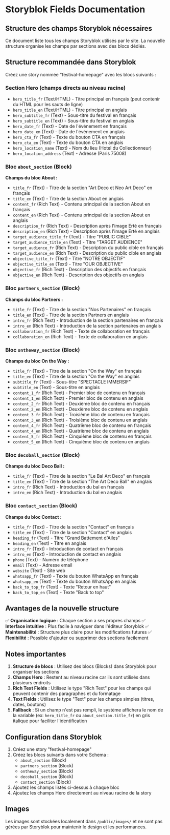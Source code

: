 # Storyblok Fields Documentation

## Structure des champs Storyblok nécessaires

Ce document liste tous les champs Storyblok utilisés par le site. La nouvelle structure organise les champs par sections avec des blocs dédiés.

## Structure recommandée dans Storyblok

Créez une story nommée "festival-homepage" avec les blocs suivants :

### Section Hero (champs directs au niveau racine)

- `hero_title_fr` (Text/HTML) - Titre principal en français (peut contenir du HTML pour les sauts de ligne)
- `hero_title_en` (Text/HTML) - Titre principal en anglais
- `hero_subtitle_fr` (Text) - Sous-titre du festival en français
- `hero_subtitle_en` (Text) - Sous-titre du festival en anglais
- `hero_date_fr` (Text) - Date de l'événement en français
- `hero_date_en` (Text) - Date de l'événement en anglais
- `hero_cta_fr` (Text) - Texte du bouton CTA en français
- `hero_cta_en` (Text) - Texte du bouton CTA en anglais
- `hero_location_name` (Text) - Nom du lieu (Hotel du Collectionneur)
- `hero_location_address` (Text) - Adresse (Paris 75008)

### Bloc `about_section` (Block)

**Champs du bloc About :**
- `title_fr` (Text) - Titre de la section "Art Deco et Neo Art Deco" en français
- `title_en` (Text) - Titre de la section About en anglais
- `content_fr` (Rich Text) - Contenu principal de la section About en français
- `content_en` (Rich Text) - Contenu principal de la section About en anglais
- `description_fr` (Rich Text) - Description après l'image Erté en français
- `description_en` (Rich Text) - Description après l'image Erté en anglais
- `target_audience_title_fr` (Text) - Titre "PUBLIC CIBLE"
- `target_audience_title_en` (Text) - Titre "TARGET AUDIENCE"
- `target_audience_fr` (Rich Text) - Description du public cible en français
- `target_audience_en` (Rich Text) - Description du public cible en anglais
- `objective_title_fr` (Text) - Titre "NOTRE OBJECTIF"
- `objective_title_en` (Text) - Titre "OUR OBJECTIVE"
- `objective_fr` (Rich Text) - Description des objectifs en français
- `objective_en` (Rich Text) - Description des objectifs en anglais

### Bloc `partners_section` (Block)

**Champs du bloc Partners :**
- `title_fr` (Text) - Titre de la section "Nos Partenaires" en français
- `title_en` (Text) - Titre de la section Partners en anglais
- `intro_fr` (Rich Text) - Introduction de la section partenaires en français
- `intro_en` (Rich Text) - Introduction de la section partenaires en anglais
- `collaboration_fr` (Rich Text) - Texte de collaboration en français
- `collaboration_en` (Rich Text) - Texte de collaboration en anglais

### Bloc `ontheway_section` (Block)

**Champs du bloc On the Way :**
- `title_fr` (Text) - Titre de la section "On the Way" en français
- `title_en` (Text) - Titre de la section "On the Way" en anglais
- `subtitle_fr` (Text) - Sous-titre "SPECTACLE IMMERSIF"
- `subtitle_en` (Text) - Sous-titre en anglais
- `content_1_fr` (Rich Text) - Premier bloc de contenu en français
- `content_1_en` (Rich Text) - Premier bloc de contenu en anglais
- `content_2_fr` (Rich Text) - Deuxième bloc de contenu en français
- `content_2_en` (Rich Text) - Deuxième bloc de contenu en anglais
- `content_3_fr` (Rich Text) - Troisième bloc de contenu en français
- `content_3_en` (Rich Text) - Troisième bloc de contenu en anglais
- `content_4_fr` (Rich Text) - Quatrième bloc de contenu en français
- `content_4_en` (Rich Text) - Quatrième bloc de contenu en anglais
- `content_5_fr` (Rich Text) - Cinquième bloc de contenu en français
- `content_5_en` (Rich Text) - Cinquième bloc de contenu en anglais

### Bloc `decoball_section` (Block)

**Champs du bloc Deco Ball :**
- `title_fr` (Text) - Titre de la section "Le Bal Art Deco" en français
- `title_en` (Text) - Titre de la section "The Art Deco Ball" en anglais
- `intro_fr` (Rich Text) - Introduction du bal en français
- `intro_en` (Rich Text) - Introduction du bal en anglais

### Bloc `contact_section` (Block)

**Champs du bloc Contact :**
- `title_fr` (Text) - Titre de la section "Contact" en français
- `title_en` (Text) - Titre de la section "Contact" en anglais
- `heading_fr` (Text) - Titre "Grand Battement d'Ailes"
- `heading_en` (Text) - Titre en anglais
- `intro_fr` (Text) - Introduction de contact en français
- `intro_en` (Text) - Introduction de contact en anglais
- `phone` (Text) - Numéro de téléphone
- `email` (Text) - Adresse email
- `website` (Text) - Site web
- `whatsapp_fr` (Text) - Texte du bouton WhatsApp en français
- `whatsapp_en` (Text) - Texte du bouton WhatsApp en anglais
- `back_to_top_fr` (Text) - Texte "Retour en haut"
- `back_to_top_en` (Text) - Texte "Back to top"

## Avantages de la nouvelle structure

✅ **Organisation logique** : Chaque section a ses propres champs
✅ **Interface intuitive** : Plus facile à naviguer dans l'éditeur Storyblok
✅ **Maintenabilité** : Structure plus claire pour les modifications futures
✅ **Flexibilité** : Possible d'ajouter ou supprimer des sections facilement

## Notes importantes

1. **Structure de blocs** : Utilisez des blocs (Blocks) dans Storyblok pour organiser les sections
2. **Champs Hero** : Restent au niveau racine car ils sont utilisés dans plusieurs endroits
3. **Rich Text Fields** : Utilisez le type "Rich Text" pour les champs qui peuvent contenir des paragraphes et du formatage
4. **Text Fields** : Utilisez le type "Text" pour les champs simples (titres, dates, boutons)
5. **Fallback** : Si un champ n'est pas rempli, le système affichera le nom de la variable (ex: `hero_title_fr` ou `about_section.title_fr`) en gris italique pour faciliter l'identification

## Configuration dans Storyblok

1. Créez une story "festival-homepage"
2. Créez les blocs suivants dans votre Schema :
   - `about_section` (Block)
   - `partners_section` (Block)
   - `ontheway_section` (Block)
   - `decoball_section` (Block)
   - `contact_section` (Block)
3. Ajoutez les champs listés ci-dessus à chaque bloc
4. Ajoutez les champs Hero directement au niveau racine de la story

## Images

Les images sont stockées localement dans `/public/images/` et ne sont pas gérées par Storyblok pour maintenir le design et les performances.
